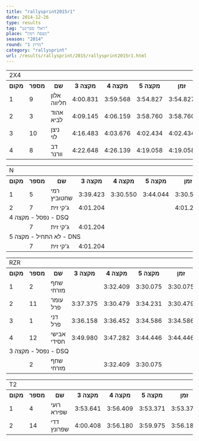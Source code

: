 ```yaml
---
title: "rallysprint2015r1"
date: 2014-12-26
type: results
tag: "ראלי ספרינט"
place: "מצפה רמון"
season: "2014"
round: "מרוץ 1"
category: "rallysprint"
url: /results/rallysprint/2015/rallysprint2015r1.html
---
```

<table class="line_color">
<tr>
    <td colspan="99" class="title_font">2X4</td>
</tr>
<tr class="rnkh_bkcolor">
    <th class="rnkh_font">מקום</th>
    <th class="rnkh_font">מספר</th>
    <th class="rnkh_font">שם</th>
    <th class="rnkh_font">מקצה 3</th>
    <th class="rnkh_font">מקצה 4</th>
    <th class="rnkh_font">מקצה 5</th>
    <th class="rnkh_font">זמן</th>
    <th class="rnkh_font">פער</th>
</tr>
<tr class="rnk_bkcolor">
    <td class="rnk_font">1</td>
    <td class="rnk_font">9</td>
    <td class="rnk_font">אלון חליווה</td>
    <td class="rnk_font">4:00.831</td>
    <td class="rnk_font">3:59.568</td>
    <td class="rnk_font">3:54.827</td>
    <td class="rnk_font">3:54.827</td>
    <td class="rnk_font"></td>
</tr>
<tr class="rnk_bkcolor">
    <td class="rnk_font">2</td>
    <td class="rnk_font">3</td>
    <td class="rnk_font">אהוד לביא</td>
    <td class="rnk_font">4:09.145</td>
    <td class="rnk_font">4:06.159</td>
    <td class="rnk_font">3:58.760</td>
    <td class="rnk_font">3:58.760</td>
    <td class="rnk_font">3.933</td>
</tr>
<tr class="rnk_bkcolor">
    <td class="rnk_font">3</td>
    <td class="rnk_font">10</td>
    <td class="rnk_font">ניצן לוי</td>
    <td class="rnk_font">4:16.483</td>
    <td class="rnk_font">4:03.676</td>
    <td class="rnk_font">4:02.434</td>
    <td class="rnk_font">4:02.434</td>
    <td class="rnk_font">7.607</td>
</tr>
<tr class="rnk_bkcolor">
    <td class="rnk_font">4</td>
    <td class="rnk_font">8</td>
    <td class="rnk_font">דב וורנר</td>
    <td class="rnk_font">4:22.648</td>
    <td class="rnk_font">4:26.139</td>
    <td class="rnk_font">4:19.058</td>
    <td class="rnk_font">4:19.058</td>
    <td class="rnk_font">24.231</td>
</tr>
</table>
<table class="line_color">
<tr>
    <td colspan="99" class="title_font">N</td>
</tr>
<tr class="rnkh_bkcolor">
    <th class="rnkh_font">מקום</th>
    <th class="rnkh_font">מספר</th>
    <th class="rnkh_font">שם</th>
    <th class="rnkh_font">מקצה 3</th>
    <th class="rnkh_font">מקצה 4</th>
    <th class="rnkh_font">מקצה 5</th>
    <th class="rnkh_font">זמן</th>
    <th class="rnkh_font">פער</th>
</tr>
<tr class="rnk_bkcolor">
    <td class="rnk_font">1</td>
    <td class="rnk_font">5</td>
    <td class="rnk_font">רמי שחטוביץ</td>
    <td class="rnk_font">3:39.423</td>
    <td class="rnk_font">3:30.550</td>
    <td class="rnk_font">3:44.044</td>
    <td class="rnk_font">3:30.550</td>
    <td class="rnk_font"></td>
</tr>
<tr class="rnk_bkcolor">
    <td class="rnk_font">2</td>
    <td class="rnk_font">7</td>
    <td class="rnk_font">ג'קי זית</td>
    <td class="rnk_font">4:01.204</td>
    <td class="rnk_font"></td>
    <td class="rnk_font"></td>
    <td class="rnk_font">4:01.204</td>
    <td class="rnk_font">30.654</td>
</tr>
<tr>
    <td colspan="99" class="subtitle_font">נפסל - מקצה 4 - DSQ</td>
</tr>
<tr class="rnk_bkcolor">
    <td class="rnk_font"></td>
    <td class="rnk_font">7</td>
    <td class="rnk_font">ג'קי זית</td>
    <td class="rnk_font">4:01.204</td>
    <td class="rnk_font"></td>
    <td class="rnk_font"></td>
    <td class="rnk_font"></td>
    <td class="rnk_font"></td>
</tr>
<tr>
    <td colspan="99" class="subtitle_font">לא התחיל - מקצה 5 - DNS</td>
</tr>
<tr class="rnk_bkcolor">
    <td class="rnk_font"></td>
    <td class="rnk_font">7</td>
    <td class="rnk_font">ג'קי זית</td>
    <td class="rnk_font">4:01.204</td>
    <td class="rnk_font"></td>
    <td class="rnk_font"></td>
    <td class="rnk_font"></td>
    <td class="rnk_font"></td>
</tr>
</table>
<table class="line_color">
<tr>
    <td colspan="99" class="title_font">RZR</td>
</tr>
<tr class="rnkh_bkcolor">
    <th class="rnkh_font">מקום</th>
    <th class="rnkh_font">מספר</th>
    <th class="rnkh_font">שם</th>
    <th class="rnkh_font">מקצה 3</th>
    <th class="rnkh_font">מקצה 4</th>
    <th class="rnkh_font">מקצה 5</th>
    <th class="rnkh_font">זמן</th>
    <th class="rnkh_font">פער</th>
</tr>
<tr class="rnk_bkcolor">
    <td class="rnk_font">1</td>
    <td class="rnk_font">2</td>
    <td class="rnk_font">שחף מזרחי</td>
    <td class="rnk_font"></td>
    <td class="rnk_font">3:32.409</td>
    <td class="rnk_font">3:30.075</td>
    <td class="rnk_font">3:30.075</td>
    <td class="rnk_font"></td>
</tr>
<tr class="rnk_bkcolor">
    <td class="rnk_font">2</td>
    <td class="rnk_font">11</td>
    <td class="rnk_font">עומר פרל</td>
    <td class="rnk_font">3:37.375</td>
    <td class="rnk_font">3:30.479</td>
    <td class="rnk_font">3:34.231</td>
    <td class="rnk_font">3:30.479</td>
    <td class="rnk_font">0.404</td>
</tr>
<tr class="rnk_bkcolor">
    <td class="rnk_font">3</td>
    <td class="rnk_font">1</td>
    <td class="rnk_font">דני פרל</td>
    <td class="rnk_font">3:36.158</td>
    <td class="rnk_font">3:36.452</td>
    <td class="rnk_font">3:34.586</td>
    <td class="rnk_font">3:34.586</td>
    <td class="rnk_font">4.511</td>
</tr>
<tr class="rnk_bkcolor">
    <td class="rnk_font">4</td>
    <td class="rnk_font">12</td>
    <td class="rnk_font">אבישי חסידי</td>
    <td class="rnk_font">3:49.980</td>
    <td class="rnk_font">3:47.282</td>
    <td class="rnk_font">3:44.446</td>
    <td class="rnk_font">3:44.446</td>
    <td class="rnk_font">14.371</td>
</tr>
<tr>
    <td colspan="99" class="subtitle_font">נפסל - מקצה 3 - DSQ</td>
</tr>
<tr class="rnk_bkcolor">
    <td class="rnk_font"></td>
    <td class="rnk_font">2</td>
    <td class="rnk_font">שחף מזרחי</td>
    <td class="rnk_font"></td>
    <td class="rnk_font">3:32.409</td>
    <td class="rnk_font">3:30.075</td>
    <td class="rnk_font"></td>
    <td class="rnk_font"></td>
</tr>
</table>
<table class="line_color">
<tr>
    <td colspan="99" class="title_font">T2</td>
</tr>
<tr class="rnkh_bkcolor">
    <th class="rnkh_font">מקום</th>
    <th class="rnkh_font">מספר</th>
    <th class="rnkh_font">שם</th>
    <th class="rnkh_font">מקצה 3</th>
    <th class="rnkh_font">מקצה 4</th>
    <th class="rnkh_font">מקצה 5</th>
    <th class="rnkh_font">זמן</th>
    <th class="rnkh_font">פער</th>
</tr>
<tr class="rnk_bkcolor">
    <td class="rnk_font">1</td>
    <td class="rnk_font">4</td>
    <td class="rnk_font">רועי שפירא</td>
    <td class="rnk_font">3:53.641</td>
    <td class="rnk_font">3:56.409</td>
    <td class="rnk_font">3:53.371</td>
    <td class="rnk_font">3:53.371</td>
    <td class="rnk_font"></td>
</tr>
<tr class="rnk_bkcolor">
    <td class="rnk_font">2</td>
    <td class="rnk_font">14</td>
    <td class="rnk_font">דדי שפרונץ</td>
    <td class="rnk_font">4:00.408</td>
    <td class="rnk_font">3:56.180</td>
    <td class="rnk_font">3:59.975</td>
    <td class="rnk_font">3:56.180</td>
    <td class="rnk_font">2.809</td>
</tr>
</table>
